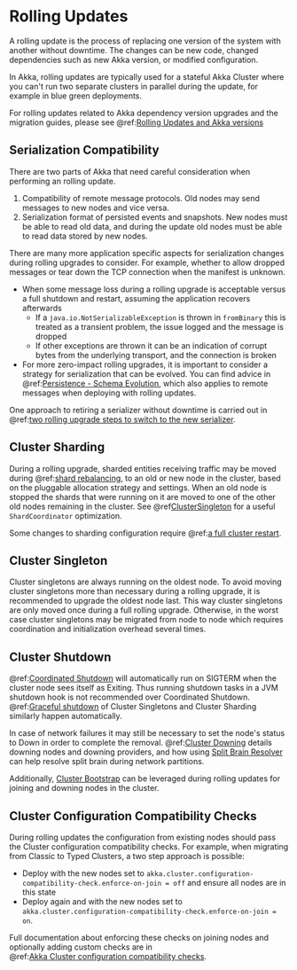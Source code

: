 # Rolling Updates

A rolling update is the process of replacing one version of the system with another without downtime.
The changes can be new code, changed dependencies such as new Akka version, or modified configuration.

In Akka, rolling updates are typically used for a stateful Akka Cluster where you can't run two separate clusters in
parallel during the update, for example in blue green deployments.

For rolling updates related to Akka dependency version upgrades and the migration guides, please see
@ref:[Rolling Updates and Akka versions](../project/rolling-update.md)

## Serialization Compatibility

There are two parts of Akka that need careful consideration when performing an rolling update.

1. Compatibility of remote message protocols. Old nodes may send messages to new nodes and vice versa.
1. Serialization format of persisted events and snapshots. New nodes must be able to read old data, and
   during the update old nodes must be able to read data stored by new nodes.

There are many more application specific aspects for serialization changes during rolling upgrades to consider. 
For example, whether to allow dropped messages or tear down the TCP connection when the manifest is unknown.

* When some message loss during a rolling upgrade is acceptable versus a full shutdown and restart, assuming the application recovers afterwards 
    - If a `java.io.NotSerializableException` is thrown in `fromBinary` this is treated as a transient problem, the issue logged and the message is dropped
    - If other exceptions are thrown it can be an indication of corrupt bytes from the underlying transport, and the connection is broken
* For more zero-impact rolling upgrades, it is important to consider a strategy for serialization that can be evolved. You can find advice in
@ref:[Persistence - Schema Evolution](../persistence-schema-evolution.md), which also applies to
remote messages when deploying with rolling updates.

One approach to retiring a serializer without downtime is carried out in @ref:[two rolling upgrade steps to switch to the new serializer](../serialization.md#rolling-upgrades). 

## Cluster Sharding

During a rolling upgrade, sharded entities receiving traffic may be moved during @ref:[shard rebalancing](../cluster-sharding.md#shard-rebalancing), 
to an old or new node in the cluster, based on the pluggable allocation strategy and settings.
When an old node is stopped the shards that were running on it are moved to one of the
other old nodes remaining in the cluster. See @ref[ClusterSingleton](#cluster-singleton) for a useful `ShardCoordinator` optimization.

Some changes to sharding configuration require @ref:[a full cluster restart](../cluster-sharding.md#rolling-upgrades).

## Cluster Singleton

Cluster singletons are always running on the oldest node. To avoid moving cluster singletons more than necessary during a rolling upgrade, 
it is recommended to upgrade the oldest node last. This way cluster singletons are only moved once during a full rolling upgrade. 
Otherwise, in the worst case cluster singletons may be migrated from node to node which requires coordination and initialization 
overhead several times.

## Cluster Shutdown
 
@ref:[Coordinated Shutdown](../actors.md#coordinated-shutdown) will automatically run on SIGTERM when the cluster node sees itself as Exiting.
Thus running shutdown tasks in a JVM shutdown hook is not recommended over Coordinated Shutdown.
@ref:[Graceful shutdown](../cluster-sharding.md#graceful-shutdown) of Cluster Singletons and Cluster Sharding similarly happen automatically.
 
In case of network failures it may still be necessary to set the node's status to Down in order to complete the removal. 
@ref:[Cluster Downing](../cluster-usage.md#downing) details downing nodes and downing providers, and how using
[Split Brain Resolver](https://doc.akka.io/docs/akka-enhancements/current/split-brain-resolver.html) can help resolve
split brain during network partitions.

Additionally, [Cluster Bootstrap](https://doc.akka.io/docs/akka-management/current/bootstrap/index.html#rolling-updates)
can be leveraged during rolling updates for joining and downing nodes in the cluster.
 
## Cluster Configuration Compatibility Checks

During rolling updates the configuration from existing nodes should pass the Cluster configuration compatibility checks.
For example, when migrating from Classic to Typed Clusters, a two step approach is possible:

* Deploy with the new nodes set to `akka.cluster.configuration-compatibility-check.enforce-on-join = off`
and ensure all nodes are in this state
* Deploy again and with the new nodes set to `akka.cluster.configuration-compatibility-check.enforce-on-join = on`. 
 
Full documentation about enforcing these checks on joining nodes and optionally adding custom checks are in  
@ref:[Akka Cluster configuration compatibility checks](../cluster-usage.md#configuration-compatibility-check).
